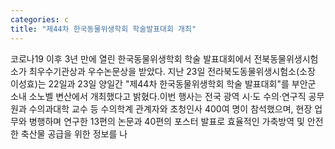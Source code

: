 ```yaml
---
categories: c
title: "제44차 한국동물위생학회 학술발표대회 개최"
---
```

코로나19 이후 3년 만에 열린 한국동물위생학회 학술 발표대회에서 전북동물위생시험소가 최우수기관상과 우수논문상을 받았다. 지난 23일 전라북도동물위생시험소(소장 이성효)는 22일과 23일 양일간 "제44차 한국동물위생학회 학술 발표대회"를 부안군 소내 소노벨 변산에서 개최했다고 밝혔다.이번 행사는 전국 광역 시·도 수의·연구직 공무원과 수의과대학 교수 등 수의학계 관계자와 초청인사 400여 명이 참석했으며, 현장 업무와 병행하며 연구한 13편의 논문과 40편의 포스터 발표로 효율적인 가축방역 및 안전한 축산물 공급을 위한 정보를 나